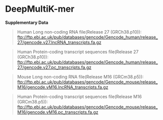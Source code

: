 # DeepMultiK-mer

**Supplementary Data**

>Human Long non-coding RNA file(Release 27 (GRCh38.p10)): ftp://ftp.ebi.ac.uk/pub/databases/gencode/Gencode_human/release_27/gencode.v27.lncRNA_transcripts.fa.gz

>Human Protein-coding transcript sequences file(Release 27 (GRCh38.p10)): ftp://ftp.ebi.ac.uk/pub/databases/gencode/Gencode_human/release_27/gencode.v27.pc_transcripts.fa.gz

>Mouse Long non-coding RNA file(Release M16 (GRCm38.p5)): ftp://ftp.ebi.ac.uk/pub/databases/gencode/Gencode_mouse/release_M16/gencode.vM16.lncRNA_transcripts.fa.gz

>Human Protein-coding transcript sequences file(Release M16 (GRCm38.p5)): ftp://ftp.ebi.ac.uk/pub/databases/gencode/Gencode_mouse/release_M16/gencode.vM16.pc_transcripts.fa.gz

